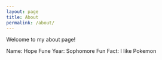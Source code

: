 ```yaml
---
layout: page
title: About
permalink: /about/
---
```


Welcome to my about page! 

Name: Hope Fune 
Year: Sophomore 
Fun Fact: I like Pokemon 
